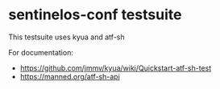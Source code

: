 # sentinelos-conf testsuite

This testsuite uses kyua and atf-sh

For documentation:

- https://github.com/jmmv/kyua/wiki/Quickstart-atf-sh-test
- https://manned.org/atf-sh-api


